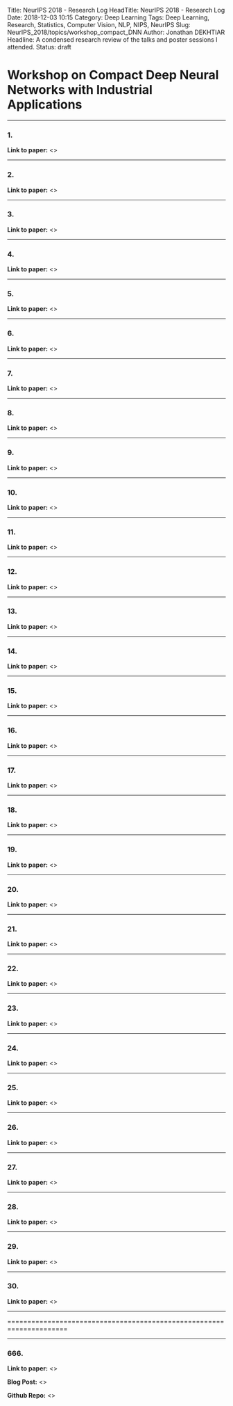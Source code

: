 Title: NeurIPS 2018 - Research Log
HeadTitle: NeurIPS 2018 - Research Log
Date: 2018-12-03 10:15
Category: Deep Learning
Tags: Deep Learning, Research, Statistics, Computer Vision, NLP, NIPS, NeurIPS
Slug: NeurIPS_2018/topics/workshop_compact_DNN
Author: Jonathan DEKHTIAR
Headline: A condensed research review of the talks and poster sessions I attended.
Status: draft

# Workshop on Compact Deep Neural Networks with Industrial Applications
-----------------------------------------------------------------------

### 1.

**Link to paper:** <>

----------------------

### 2.

**Link to paper:** <>

----------------------

### 3.

**Link to paper:** <>

----------------------

### 4.

**Link to paper:** <>

----------------------

### 5.

**Link to paper:** <>

----------------------

### 6.

**Link to paper:** <>

----------------------

### 7.

**Link to paper:** <>

----------------------

### 8.

**Link to paper:** <>

----------------------

### 9.

**Link to paper:** <>

----------------------

### 10.

**Link to paper:** <>

----------------------

### 11.

**Link to paper:** <>

----------------------

### 12.

**Link to paper:** <>

----------------------

### 13.

**Link to paper:** <>

----------------------

### 14.

**Link to paper:** <>

----------------------

### 15.

**Link to paper:** <>

----------------------

### 16.

**Link to paper:** <>

----------------------

### 17.

**Link to paper:** <>

----------------------

### 18.

**Link to paper:** <>

----------------------

### 19.

**Link to paper:** <>

----------------------

### 20.

**Link to paper:** <>

----------------------

### 21.

**Link to paper:** <>

----------------------

### 22.

**Link to paper:** <>

----------------------

### 23.

**Link to paper:** <>

----------------------

### 24.

**Link to paper:** <>

----------------------

### 25.

**Link to paper:** <>

----------------------

### 26.

**Link to paper:** <>

----------------------

### 27.

**Link to paper:** <>

----------------------

### 28.

**Link to paper:** <>

----------------------

### 29.

**Link to paper:** <>

----------------------

### 30. 

**Link to paper:** <>

----------------------


=====================================================================

----------------------

### 666.

**Link to paper:** <>

**Blog Post:** <>

**Github Repo:** <>
